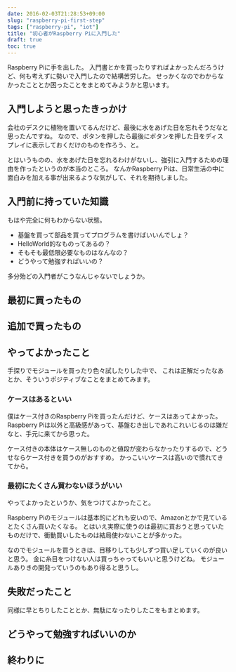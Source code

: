 ```yaml
---
date: 2016-02-03T21:28:53+09:00
slug: "raspberry-pi-first-step"
tags: ["raspberry-pi", "iot"]
title: "初心者がRaspberry Piに入門した"
draft: true
toc: true
---
```


Raspberry Piに手を出した。
入門書とかを買ったりすればよかったんだろうけど、何も考えずに勢いで入門したので結構苦労した。
せっかくなのでわからなかったこととか困ったことをまとめてみようかと思います。

## 入門しようと思ったきっかけ

会社のデスクに植物を置いてるんだけど、最後に水をあげた日を忘れそうだなと思ったんですね。
なので、ボタンを押したら最後にボタンを押した日をディスプレイに表示しておくだけのものを作ろう、と。

とはいうものの、水をあげた日を忘れるわけがないし、強引に入門するための理由を作ったというのが本当のところ。
なんかRaspberry Piは、日常生活の中に面白みを加える事が出来るような気がして、それを期待しました。

## 入門前に持っていた知識

もはや完全に何もわからない状態。

* 基盤を買って部品を買ってプログラムを書けばいいんでしょ？
* HelloWorld的なものってあるの？
* そもそも最低限必要なものはなんなの？
* どうやって勉強すればいいの？

多分殆どの入門者がこうなんじゃないでしょうか。

## 最初に買ったもの

## 追加で買ったもの

## やってよかったこと

手探りでモジュールを買ったり色々試したりした中で、
これは正解だったなあとか、そういうポジティブなことをまとめてみます。

### ケースはあるといい

僕はケース付きのRaspberry Piを買ったんだけど、ケースはあってよかった。
Raspberry Piは以外と高級感があって、基盤むき出しであれこれいじるのは嫌だなと、手元に来てから思った。

ケース付きの本体はケース無しのものと値段が変わらなかったりするので、どうせならケース付きを買うのがおすすめ。
かっこいいケースは高いので慣れてきてから。

### 最初にたくさん買わないほうがいい

やってよかったというか、気をつけてよかったこと。

Raspberry Piのモジュールは基本的にどれも安いので、Amazonとかで見ているとたくさん買いたくなる。
とはいえ実際に使うのは最初に買おうと思っていたものだけで、衝動買いしたものは結局使わないことが多かった。

なのでモジュールを買うときは、目移りしても少しずつ買い足していくのが良いと思う。
金に糸目をつけない人は買っちゃってもいいと思うけどね。
モジュールありきの開発っていうのもあり得ると思うし。

## 失敗だったこと

同様に早とちりしたこととか、無駄になったりしたこをもまとめます。

## どうやって勉強すればいいのか

## 終わりに


